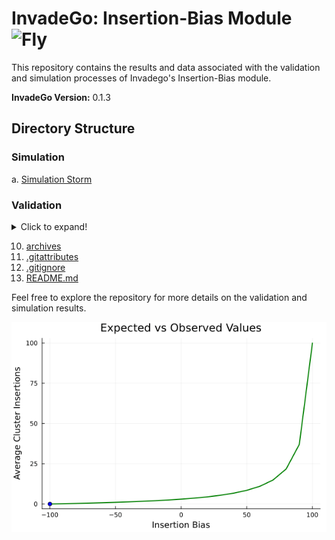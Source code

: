 # InvadeGo: Insertion-Bias Module <img src="https://upload.wikimedia.org/wikipedia/commons/9/91/Icon_-_Drosophila_melanogaster.svg" alt="Fly" style="width: 32px; height: 32px;">

This repository contains the results and data associated with the validation and simulation processes of Invadego's Insertion-Bias module.

**InvadeGo Version:** 0.1.3

## Directory Structure

### Simulation

a. [Simulation Storm](./Simulation%20Storm.md)

### Validation
<details>
  <summary>Click to expand!</summary>

1. [Validation_1_invasion.md](./Validation_1_invasion.md)
2. [Validation_2_drift.md](./Validation_2_drift.md)
3. [Validation_3_clusters.md](./Validation_3_clusters.md)
4. [Validation_4_recombination.md](./Validation_4_recombination.md)
5. [Validation_5_insertion-bias.md](./Validation_5_bias.md)
6. [Validation_6_Selection.md](./Validation_6_Selection.md)
7. [Validation_7_Insertion.md](./Validation_7_insertion.md)
8. [Simulation-Results_Files](./Simulation-Results_Files)

    a. [Slurm-Jobs](./Simulation-Results_Files/Slurm-Jobs)
   
    b. [validation_1](./Simulation-Results_Files/validation_1)
   
    c. [validation_2](./Simulation-Results_Files/validation_2)
   
    d. [validation_3](./Simulation-Results_Files/validation_3)
   
    e. [validation_4](./Simulation-Results_Files/validation_4)
   
    f. [validation_5.1](./Simulation-Results_Files/validation_5.1)
   
    g. [validation_5.2](./Simulation-Results_Files/validation_5.2)
   
    h. [validation_6](./Simulation-Results_Files/validation_6)
   
    i. [validation_7](./Simulation-Results_Files/validation_7)
   
</details>

10. [archives](./archives)
11. [.gitattributes](./.gitattributes)
12. [.gitignore](./.gitignore)
13. [README.md](./README.md)


Feel free to explore the repository for more details on the validation and simulation results.

<img src="images/animation.gif" alt="animation.gif" center/>
